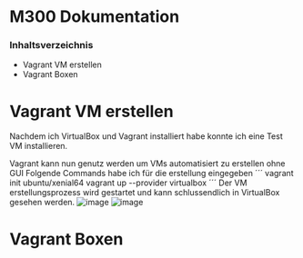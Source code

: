 # M300 Dokumentation
### Inhaltsverzeichnis

* Vagrant VM erstellen
* Vagrant Boxen


# Vagrant VM erstellen
Nachdem ich VirtualBox und Vagrant installiert habe konnte ich eine Test VM installieren.

Vagrant kann nun genutz werden um VMs automatisiert zu erstellen ohne GUI
Folgende Commands habe ich für die erstellung eingegeben
´´´
vagrant init ubuntu/xenial64
vagrant up --provider virtualbox
´´´
Der VM erstellungsprozess wird gestartet und kann schlussendlich in VirtualBox gesehen werden.
![image](https://user-images.githubusercontent.com/125886316/223126175-f47f51b7-c675-4b6f-afc2-386e0dca97f0.png)
![image](https://user-images.githubusercontent.com/125886316/223127055-7e4ac42f-1a55-46fd-974a-ab8af3143aa9.png)





# Vagrant Boxen



